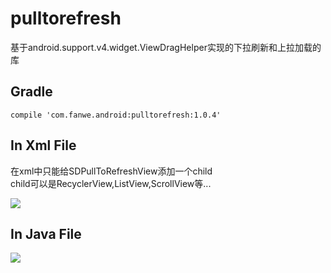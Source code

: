 # pulltorefresh
基于android.support.v4.widget.ViewDragHelper实现的下拉刷新和上拉加载的库

## Gradle
`compile 'com.fanwe.android:pulltorefresh:1.0.4'`

## In Xml File
在xml中只能给SDPullToRefreshView添加一个child<br>
child可以是RecyclerView,ListView,ScrollView等...

![](http://thumbsnap.com/i/RWEsDAR6.png?0630)

## In Java File
![](http://thumbsnap.com/s/kDqOgNRr.png?0630)

